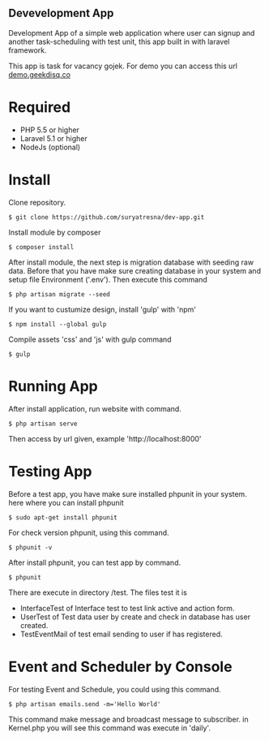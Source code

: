 ## Devevelopment App

Development App of a simple web application where user can signup and another task-scheduling with test unit, this app built in with laravel framework.

This app is task for vacancy gojek. For demo you can access this url [demo.geekdisq.co](http://demo.geekdisq.co)

# Required

* PHP 5.5 or higher
* Laravel 5.1 or higher
* NodeJs (optional)

# Install

Clone repository.

	$ git clone https://github.com/suryatresna/dev-app.git

Install module by composer

	$ composer install

After install module, the next step is migration database with seeding raw data. Before that you have make sure creating database in your system and setup file Environment ('.env'). Then execute this command

	$ php artisan migrate --seed

If you want to custumize design, install 'gulp' with 'npm'
	
	$ npm install --global gulp

Compile assets 'css' and 'js' with gulp command
	
	$ gulp

# Running App

After install application, run website with command.
	
	$ php artisan serve

Then access by url given, example 'http://localhost:8000'

# Testing App

Before a test app, you have make sure installed phpunit in your system. here where you can install phpunit
	
	$ sudo apt-get install phpunit

For check version phpunit, using this command.
	
	$ phpunit -v

After install phpunit, you can test app by command.

	$ phpunit

There are execute in directory /test. The files test it is 
* InterfaceTest of Interface test to test link active and action form.
* UserTest of Test data user by create and check in database has user created.
* TestEventMail of test email sending to user if has registered.

# Event and Scheduler by Console

For testing Event and Schedule, you could using this command.

	$ php artisan emails.send -m='Hello World'

This command make message and broadcast message to subscriber. in Kernel.php you will see this command was execute in 'daily'.